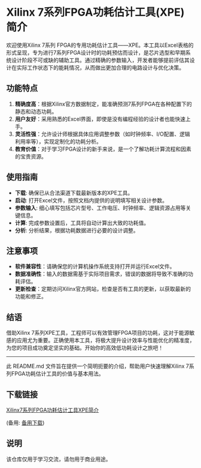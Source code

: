 # Xilinx 7系列FPGA功耗估计工具(XPE)简介

欢迎使用Xilinx 7系列 FPGA的专用功耗估计工具——XPE。本工具以Excel表格的形式呈现，专为进行7系列FPGA设计时的功耗预估而设计，是芯片选型和早期系统设计阶段不可或缺的辅助工具。通过精确的参数输入，开发者能够提前评估其设计在实际工作状态下的能耗情况，从而做出更加合理的电路设计与优化决策。

## 功能特点

1. **精确度高**：根据Xilinx官方数据制定，能准确预测7系列FPGA在各种配置下的静态和动态功耗。
2. **用户友好**：采用熟悉的Excel界面，即使是没有编程经验的设计者也能快速上手。
3. **灵活性强**：允许设计师根据具体应用调整参数（如时钟频率、I/O配置、逻辑利用率等），实现定制化的功耗分析。
4. **教育价值**：对于学习FPGA设计的新手来说，是一个了解功耗计算流程和因素的宝贵资源。

## 使用指南

- **下载**: 确保已从合法渠道下载最新版本的XPE工具。
- **启动**: 打开Excel文件，按照文档内提供的说明填写相关设计参数。
- **参数输入**: 细心填写包括芯片型号、工作电压、时钟频率、逻辑资源占用等关键信息。
- **计算**: 完成参数设置后，工具将自动计算出大致的功耗值。
- **分析**: 分析结果，根据功耗数据进行必要的设计调整。

## 注意事项

- **软件兼容性**：请确保您的计算机操作系统支持打开并运行Excel文件。
- **数据准确性**：输入的数据需基于实际项目需求，错误的数据将导致不准确的功耗评估。
- **更新检查**：定期访问Xilinx官方网站，检查是否有工具的更新，以获取最新的功能和修正。

## 结语

借助Xilinx 7系列XPE工具，工程师可以有效管理FPGA项目的功耗，这对于能源敏感的应用尤为重要。正确使用本工具，将极大提升设计效率与性能优化的精准度，为您的项目成功奠定坚实的基础。开始你的高效低功耗设计之旅吧！

---

此 README.md 文件旨在提供一个简明扼要的介绍，帮助用户快速理解Xilinx 7系列FPGA功耗估计工具的价值与基本用法。

## 下载链接
[Xilinx7系列FPGA功耗估计工具XPE简介](https://pan.quark.cn/s/3c9cea122607) 

(备用: [备用下载](https://pan.baidu.com/s/1vru0fgz07q2-bZhybi5kRw?pwd=1234))

## 说明

该仓库仅用于学习交流，请勿用于商业用途。
